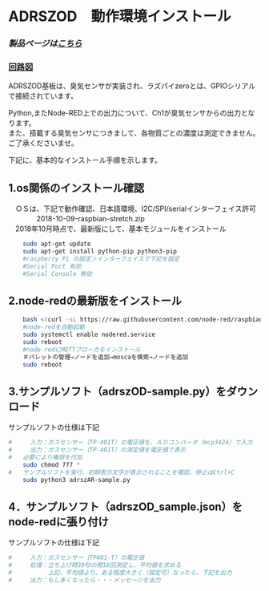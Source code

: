 ﻿# ADRSZOD　動作環境インストール

### *製品ページは[こちら](http://bit-trade-one.co.jp/adrszod/)*

### [回路図](https://github.com/bit-trade-one/RasPi-Zero-One-Series/blob/master/5th/ADRSZOD_Odd_Sensor/Schematics/rpizero_airsens_v1_schematics.pdf)

ADRSZOD基板は、臭気センサが実装され、ラズパイzeroとは、GPIOシリアルで接続されています。

Python,またNode-RED上での出力について、Ch1が臭気センサからの出力となります。  
また、搭載する臭気センサにつきまして、各物質ごとの濃度は測定できません。ご了承くださいませ。  

下記に、基本的なインストール手順を示します。

## 1.os関係のインストール確認
　ＯＳは、下記で動作確認、日本語環境、I2C/SPI/serialインターフェイス許可  
　　　　2018-10-09-raspbian-stretch.zip  
　2018年10月時点で、最新版にして、基本モジュールをインストール  
``` sh
    sudo apt-get update  
    sudo apt-get install python-pip python3-pip  
    #raspberry Pi の設定＞インターフェイスで下記を設定
    #Serial Port 有効
    #Serial Console 無効
```

## 2.node-redの最新版をインストール

```sh
    bash <(curl -sL https://raw.githubusercontent.com/node-red/raspbian-deb-package/master/resources/update-nodejs-and-nodered)  
    #node-redを自動起動  
    sudo systemctl enable nodered.service  
    sudo reboot  
    #node-redにMQTTブローカをインストール  
    ＃パレットの管理→ノードを追加→moscaを検索→ノードを追加  
    sudo reboot  
```

## 3.サンプルソフト（adrszOD-sample.py）をダウンロード
サンプルソフトの仕様は下記

```sh
#　　　入力：ガスセンサー（TP-401T）の電圧値を、ＡＤコンバータ（mcp3424）で入力  
#　　　出力：ガスセンサー（TP-401T）の測定値を電圧値で表示  
#   必要により権限を付加  
    sudo chmod 777 *  
#   サンプルソフトを実行、初期表示文字が表示されることを確認、停止はCtrl+C  
    sudo python3 adrszAR-sample.py  
```

## 4．サンプルソフト（adrszOD_sample.json）をnode-redに張り付け


サンプルソフトの仕様は下記

```sh
#　　　入力：ガスセンサー（TP401-T）の電圧値
#　　　処理：立ち上げ時30秒の間10回測定し、平均値を求める
#　　　　　　上記、平均値より、ある程度大きく（設定可）なったら、下記を出力
#　　　出力：もし多くなったら・・・メッセージを出力
```
